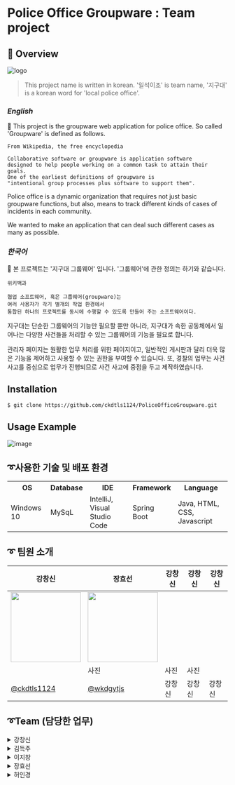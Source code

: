 Police Office Groupware : Team project
====================

  

## :page_facing_up: Overview
  ![logo](https://user-images.githubusercontent.com/116870719/233240425-364d7819-0a14-488f-9582-7f01703baaa9.png)
  > This project name is written in korean. '일석이조' is team name, '지구대' is a korean word for 'local police office'.
  ### *English*
  :police_officer: This project is the groupware web application for police office. 
  So called 'Groupware' is defined as follows.
  ```
  From Wikipedia, the free encyclopedia
  
  Collaborative software or groupware is application software 
  designed to help people working on a common task to attain their goals. 
  One of the earliest definitions of groupware is 
  "intentional group processes plus software to support them".
  ```
  Police office is a dynamic organization that requires not just basic groupware functions,
  but also, means to track different kinds of cases of incidents in each community.
  
  We wanted to make an application that can deal such different cases
  as many as possible. 
  
  ### *한국어*
  :police_officer: 본 프로젝트는 '지구대 그룹웨어' 입니다.
  '그룹웨어'에 관한 정의는 하기와 같습니다.
  ```
  위키백과
  
  협업 소프트웨어, 혹은 그룹웨어(groupware)는 
  여러 사용자가 각기 별개의 작업 환경에서 
  통합된 하나의 프로젝트를 동시에 수행할 수 있도록 만들어 주는 소프트웨어이다.
  ```
  지구대는 단순한 그룹웨어의 기능만 필요할 뿐만 아니라, 지구대가 속한 공동체에서 일어나는 다양한 사건들을 
  처리할 수 있는 그룹웨어의 기능을 필요로 합니다.
  
  관리자 페이지는 원활한 업무 처리를 위한 페이지이고, 일반적인 게시판과 달리 더욱 많은 기능을 제어하고 사용할 수 있는 권한을 부여할 수 있습니다.
또, 경찰의 업무는 사건 사고를 중심으로 업무가 진행되므로 사건 사고에 중점을 두고 제작하였습니다.


## **Installation**
  ```
  $ git clone https://github.com/ckdtls1124/PoliceOfficeGroupware.git
  ```
## **Usage Example**
![image](https://user-images.githubusercontent.com/116870719/234158749-9c740be5-d860-4ee5-85b8-946a7d36565e.png)


## ➰사용한 기술 및 배포 환경
<table>
  <tr>
    <th>OS</th>
    <th>Database</th>
    <th>IDE</th>
    <th>Framework</th>
    <th>Language</th>
  </tr>
  <tr>
    <td>Windows 10</td>
    <td>MySqL</td>
    <td>IntelliJ, Visual Studio Code</td>
    <td>Spring Boot</td>
    <td>Java, HTML, CSS, Javascript</td>
  </tr>
</table>

## ➰ 팀원 소개
|         강창신         |         장효선         |         강창신         |         강창신         |         강창신         |
|-----------------------|-----------------------|-----------------------|-----------------------|------------------------|
|         <img width="160px" src="https://user-images.githubusercontent.com/116870719/234169687-de6367dc-9813-4f63-b2f9-7427e710596a.jpg" /> |           <img  width="160px" src="https://user-images.githubusercontent.com/116870719/234171127-39ce7b7c-e475-4b85-bc73-beac2f45e3b8.JPG" />
        |         사진          |         사진          |         사진          |  
|         [@ckdtls1124](https://github.com/ckdtls1124/) |         [@wkdgytjs](https://github.com/wkdgytjs)         |         강창신         |         강창신         |         강창신         |

## ➰Team (담당한 업무)


<details>
<summary>강창신 </summary>  
  
1. 팀장
2. 결재문서 CRUD [Memorandum CRUD](https://github.com/ckdtls1124/Groupware_Project/wiki/Memorandum-CRUD) 
3. 근태 기능
4. naver-API
5. 영화 API(Kobis API) & Chatbot
</details>
<details>
<summary> 김득주 </summary>

1. 로그인&Spring Security
2. 아이디/비밀번호 찾기
3. 공공데이터 버스 API
</details>
<details>
<summary> 이지창 </summary>

1. 회원CRUD
2. 부서CRUD
3. FullCalendar-API
4. AWS EC2 배포
5. 날씨 API 
</details>
<details>
<summary> 장효선 </summary>

1. 게시판CRUD
2. 댓글CRUD
3. 각 페이지 design frame(Html,CSS) 제작
4. 영화(Kobis API)
</details>
<details>
<summary> 허인경 </summary>
  
1. 사건CRU
2. left-Menubar 제작
3. KakaoMap-API
4. 공공데이터 날씨 API
5. 공공데이터 분실물 API
</details>

<br>

  
